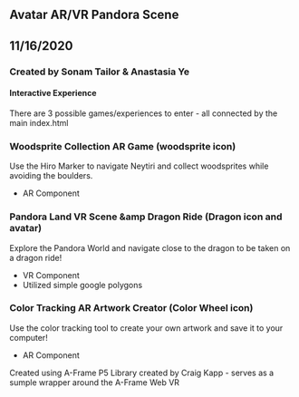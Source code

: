 ## Avatar AR/VR Pandora Scene
## 11/16/2020
### Created by Sonam Tailor & Anastasia Ye

#### Interactive Experience 
There are 3 possible games/experiences to enter - all connected by the main index.html

### Woodsprite Collection AR Game (woodsprite icon) 
Use the Hiro Marker to navigate Neytiri and collect woodsprites while avoiding the boulders.
- AR Component 

### Pandora Land VR Scene &amp Dragon Ride (Dragon icon and avatar)
Explore the Pandora World and navigate close to the dragon to be taken on a dragon ride!
- VR Component 
- Utilized simple google polygons 

### Color Tracking AR Artwork Creator (Color Wheel icon)
Use the color tracking tool to create your own artwork and save it to your computer!
- AR Component

Created using A-Frame P5 Library created by Craig Kapp - serves as a sumple wrapper around the A-Frame Web VR

